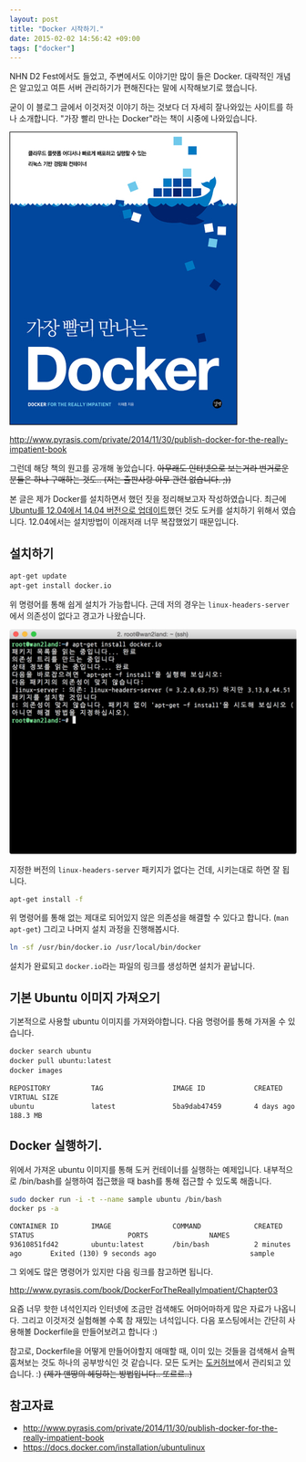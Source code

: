 ```yaml
---
layout: post
title: "Docker 시작하기."
date: 2015-02-02 14:56:42 +09:00
tags: ["docker"]
---
```


NHN D2 Fest에서도 들었고, 주변에서도 이야기만 많이 들은 Docker. 대략적인 개념은 알고있고 여튼 서버 관리하기가 편해진다는 말에 시작해보기로 했습니다.

굳이 이 블로그 글에서 이것저것 이야기 하는 것보다 더 자세히 잘나와있는 사이트를 하나 소개합니다. "가장 빨리 만나는 Docker"라는 책이 시중에 나와있습니다.

![Docker Book](/images/2015/2015-02-02-start-docker/docker-book.png)

<http://www.pyrasis.com/private/2014/11/30/publish-docker-for-the-really-impatient-book>

그런데 해당 책의 원고를 공개해 놓았습니다. ~~아무래도 인터넷으로 보는거라 번거로운 분들은 하나 구매하는 것도.. (저는 출판사랑 아무 관련 없습니다. ;))~~

본 글은 제가 Docker를 설치하면서 했던 짓을 정리해보고자 작성하였습니다. 최근에 [Ubuntu를 12.04에서 14.04 버전으로 업데이트](/dev/ubuntu/ubuntu-upgrade-12-to-14/)했던 것도 도커를 설치하기 위해서 였습니다. 12.04에서는 설치방법이 이래저래 너무 복잡했었기 때문입니다.

## 설치하기

```bash
apt-get update 
apt-get install docker.io
```

위 명령어를 통해 쉽게 설치가 가능합니다. 근데 저의 경우는 `linux-headers-server`에서 의존성이 없다고 경고가 나왔습니다.

![Install Warning](/images/2015/2015-02-02-start-docker/install-dependency-warning.png)

지정한 버전의 `linux-headers-server` 패키지가 없다는 건데, 시키는대로 하면 잘 됩니다. 

```bash
apt-get install -f
```

위 명령어를 통해 없는 제대로 되어있지 않은 의존성을 해결할 수 있다고 합니다. (`man apt-get`) 그리고 나머지 설치 과정을 진행해봅시다.

```bash
ln -sf /usr/bin/docker.io /usr/local/bin/docker
```
설치가 완료되고 `docker.io`라는 파일의 링크를 생성하면 설치가 끝납니다.

## 기본 Ubuntu 이미지 가져오기

기본적으로 사용할 ubuntu 이미지를 가져와야합니다. 다음 명령어를 통해 가져올 수 있습니다.

```bash
docker search ubuntu
docker pull ubuntu:latest
docker images
```

```
REPOSITORY          TAG                 IMAGE ID            CREATED             VIRTUAL SIZE
ubuntu              latest              5ba9dab47459        4 days ago          188.3 MB
```

## Docker 실행하기.

위에서 가져온  ubuntu 이미지를 통해 도커 컨테이너를 실행하는 예제입니다. 내부적으로 /bin/bash를 실행하여 접근했을 때 bash를 통해 접근할 수 있도록 해줍니다.

```bash
sudo docker run -i -t --name sample ubuntu /bin/bash
docker ps -a
```

```
CONTAINER ID        IMAGE               COMMAND             CREATED             STATUS                       PORTS               NAMES
93610851fd42        ubuntu:latest       /bin/bash           2 minutes ago       Exited (130) 9 seconds ago                       sample
```

그 외에도 많은 명령어가 있지만 다음 링크를 참고하면 됩니다.

<http://www.pyrasis.com/book/DockerForTheReallyImpatient/Chapter03>

요즘 너무 핫한 녀석인지라 인터넷에 조금만 검색해도 어마어마하게 많은 자료가 나옵니다. 그리고 이것저것 실험해볼 수록 참 재밌는 녀석입니다. 다음 포스팅에서는 간단히 사용해볼 Dockerfile을 만들어보려고 합니다 :)

참고로, Dockerfile을 어떻게 만들어야할지 애매할 때, 이미 있는 것들을 검색해서 슬쩍 훔쳐보는 것도 하나의 공부방식인 것 같습니다. 모든 도커는 [도커허브](https://registry.hub.docker.com)에서 관리되고 있습니다. :) ~~(제가 맨땅의 헤딩하는 방법입니다.. 또르르..)~~

## 참고자료

- <http://www.pyrasis.com/private/2014/11/30/publish-docker-for-the-really-impatient-book>
- <https://docs.docker.com/installation/ubuntulinux>
